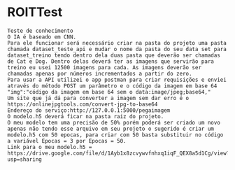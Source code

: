 # ROITTest
    Teste de conhecimento
    O IA é baseado em CNN.
    Para ele funcionar será necessário criar na pasta do projeto uma pasta chamada dataset_teste_api e mudar o nome da pasta do seu data set para dataset_treino tendo dentro dela duas pasta que deverão ser chamadas de Cat e Dog. Dentro delas deverá ter as imagens que servirão para treino eu usei 12500 imagens para cada. As imagens deverão ser chamadas apenas por números incrementados a partir do zero.
    Para usar a API utilizei o app postman para criar requisições e enviei através do método POST um parâmetro e o código da imagem em base 64 "img":"código da imagem em base 64 sem o data:image/jpeg;base64,"
    Um site que já dá para converter a imagem sem dar erro é o https://onlinejpgtools.com/convert-jpg-to-base64 
    Endereço do serviço:http://127.0.0.1:5000/pegaimagem
    O modelo.h5 deverá ficar na pasta raiz do projeto.
    O meu modelo tem uma precisão de 50% porém poderá ser criado um novo apenas não tendo esse arquivo em seu projeto o sugerido é criar um modelo.h5 com 50 epocas, para criar com 50 basta substituir no código a variável Epocas = 3 por Epocas = 50.
    Link para o meu modelo.h5 = https://drive.google.com/file/d/1Ayb1x8zcvywvfnhxq1iqF_QEX8a5d1Cg/view?usp=sharing
